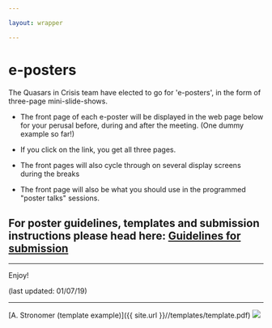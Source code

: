 ```yaml
---

layout: wrapper

---
```


# e-posters 

The Quasars in Crisis team have elected to go for 'e-posters', in the form of three-page mini-slide-shows.

* The front page of each e-poster will be displayed in the web page below for your perusal before, during and after the meeting. (One dummy example so far!)

* If you click on the link, you get all three pages.

* The front pages will also cycle through on several display screens during the breaks

* The front page will also be what you should use in the programmed "poster talks" sessions.

 
## For poster guidelines, templates and submission instructions please head here: [Guidelines for submission](posterPrep)
___

Enjoy!

(last updated: 01/07/19)

___

[A. Stronomer (template example)]({{ site.url }}//templates/template.pdf)
<image src="{{ site.url }}/templates/template.png" />

